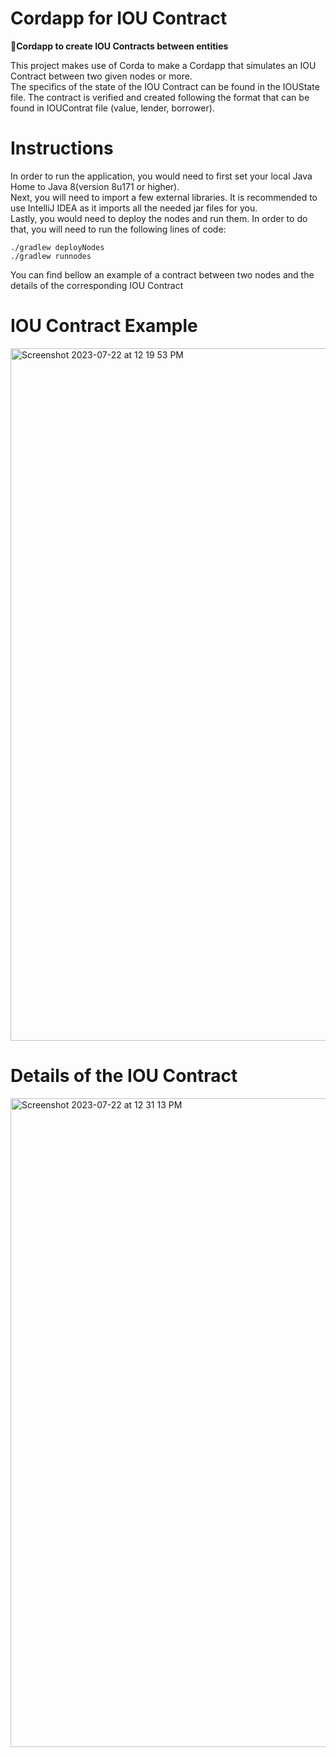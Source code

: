 # Cordapp for IOU Contract
 🤝**Cordapp to create IOU Contracts between entities**
 
This project makes use of Corda to make a Cordapp that simulates an IOU Contract between two given nodes or more. <br />
The specifics of the state of the IOU Contract can be found in the IOUState file. The contract is verified and created following the format that can be found in IOUContrat file (value, lender, borrower).

# Instructions 
In order to run the application, you would need to first set your local Java Home to Java 8(version 8u171 or higher). <br />
Next, you will need to import a few external libraries. It is recommended to use IntelliJ IDEA as it imports all the needed jar files for you. <br />
Lastly, you would need to deploy the nodes and run them. In order to do that, you will need to run the following lines of code:
```
./gradlew deployNodes
./gradlew runnodes
```

You can find bellow an example of a contract between two nodes and the details of the corresponding IOU Contract


# IOU Contract Example
<img width="1108" alt="Screenshot 2023-07-22 at 12 19 53 PM" src="https://github.com/mbouzekri/Corda-IOU_Contract/assets/106405634/3f51e604-360f-42c2-b185-0e452b51bbb7">


# Details of the IOU Contract
<img width="1038" alt="Screenshot 2023-07-22 at 12 31 13 PM" src="https://github.com/mbouzekri/Corda-IOU_Contract/assets/106405634/f6c133dd-b27f-4325-bede-fef86cb12cac">
